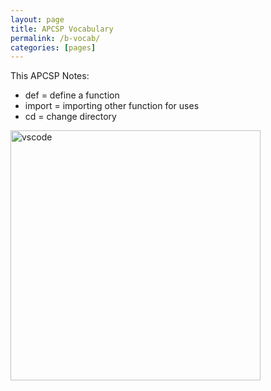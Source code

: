 ```yaml
---
layout: page
title: APCSP Vocabulary
permalink: /b-vocab/
categories: [pages]
---
```


This APCSP Notes:

- def = define a function
- import = importing other function for uses
- cd = change directory

<img src="https://deadshotlegend.github.io/Shivansh-Goel-Fast-Pages/images/vscode.png" width="400" alt="vscode">